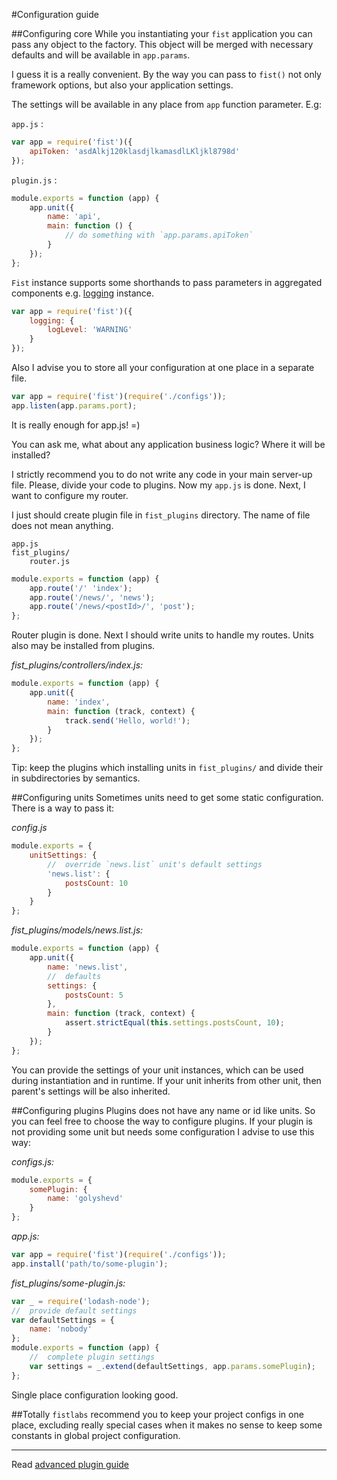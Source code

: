 #Configuration guide

##Configuring core
While you instantiating your ```fist``` application you can pass any object to the factory. This object will be merged with necessary defaults and will be available in ```app.params```.

I guess it is a really convenient. By the way you can pass to ```fist()``` not only framework options, but also your application settings.

The settings will be available in any place from ```app``` function parameter. E.g:

```app.js``` :

```js
var app = require('fist')({
    apiToken: 'asdAlkj120klasdjlkamasdlLKljkl8798d'
});
```

```plugin.js``` :

```js
module.exports = function (app) {
    app.unit({
        name: 'api',
        main: function () {
            // do something with `app.params.apiToken`
        }
    });
};
```

```Fist``` instance supports some shorthands to pass parameters in aggregated components e.g. [logging](https://github.com/fistlabs/loggin) instance.

```js
var app = require('fist')({
    logging: {
        logLevel: 'WARNING'
    }
});
```

Also I advise you to store all your configuration at one place in a separate file.

```js
var app = require('fist')(require('./configs'));
app.listen(app.params.port);
```

It is really enough for app.js! =)

You can ask me, what about any application business logic? Where it will be installed?

I strictly recommend you to do not write any code in your main server-up file. Please, divide your code to plugins.
Now my ```app.js``` is done. Next, I want to configure my router.

I just should create plugin file in ```fist_plugins``` directory. The name of file does not mean anything.

```
app.js
fist_plugins/
    router.js
```

```js
module.exports = function (app) {
    app.route('/' 'index');
    app.route('/news/', 'news');
    app.route('/news/<postId>/', 'post');
};
```

Router plugin is done. Next I should write units to handle my routes. Units also may be installed from plugins.

_fist_plugins/controllers/index.js:_

```js
module.exports = function (app) {
    app.unit({
        name: 'index',
        main: function (track, context) {
            track.send('Hello, world!');
        }
    });
};
```

Tip: keep the plugins which installing units in ```fist_plugins/``` and divide their in subdirectories by semantics.

##Configuring units
Sometimes units need to get some static configuration. There is a way to pass it:

_config.js_

```js
module.exports = {
    unitSettings: {
        //  override `news.list` unit's default settings
        'news.list': {
            postsCount: 10
        }
    }
};
```

_fist_plugins/models/news.list.js:_

```js
module.exports = function (app) {
    app.unit({
        name: 'news.list',
        //  defaults
        settings: {
            postsCount: 5
        },
        main: function (track, context) {
            assert.strictEqual(this.settings.postsCount, 10);
        }
    });
};
```

You can provide the settings of your unit instances, which can be used during instantiation and in runtime. If your unit inherits from other unit, then parent's settings will be also inherited.

##Configuring plugins
Plugins does not have any name or id like units. So you can feel free to choose the way to configure plugins. If your plugin is not providing some unit but needs some configuration I advise to use this way:

_configs.js:_

```js
module.exports = {
    somePlugin: {
        name: 'golyshevd'
    }
};
```

_app.js:_

```js
var app = require('fist')(require('./configs'));
app.install('path/to/some-plugin');
```

_fist_plugins/some-plugin.js:_

```js
var _ = require('lodash-node');
//  provide default settings
var defaultSettings = {
    name: 'nobody'
};
module.exports = function (app) {
    //  complete plugin settings
    var settings = _.extend(defaultSettings, app.params.somePlugin);
};
```

Single place configuration looking good. 

##Totally
```fistlabs``` recommend you to keep your project configs in one place, excluding really special cases when it makes no sense to keep some constants in global project configuration.

---------
Read [advanced plugin guide](/docs/guides/using-plugins.md)
